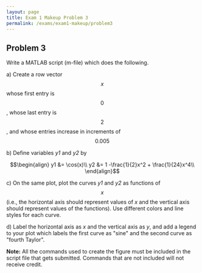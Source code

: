 ```yaml
---
layout: page
title: Exam 1 Makeup Problem 3
permalink: /exams/exam1-makeup/problem3
---
```


## Problem 3

Write a MATLAB script (m-file) which does the following.

a) Create a row vector $$x$$ whose first entry is $$0$$, whose last entry is $$2$$, and whose entries increase in increments of $$0.005$$

b) Define variables *y1* and *y2* by

$$\begin{align}
y1 &= \cos(x)\\
y2 &= 1 -\frac{1}{2}x^2 + \frac{1}{24}x^4\\
\end{align}$$

c) On the same plot, plot the curves *y1* and *y2* as functions of $$x$$ (i.e., the horizontal axis should represent values of *x* and the vertical axis should represent values of the functions).  Use different colors and line styles for each curve.

d) Label the horizontal axis as *x* and the vertical axis as *y*, and add a legend to your plot which labels the first curve as "sine" and the second curve as "fourth Taylor".

**Note:** All the commands used to create the figure must be included in the script file that gets submitted.  Commands that are not included will not receive credit.

